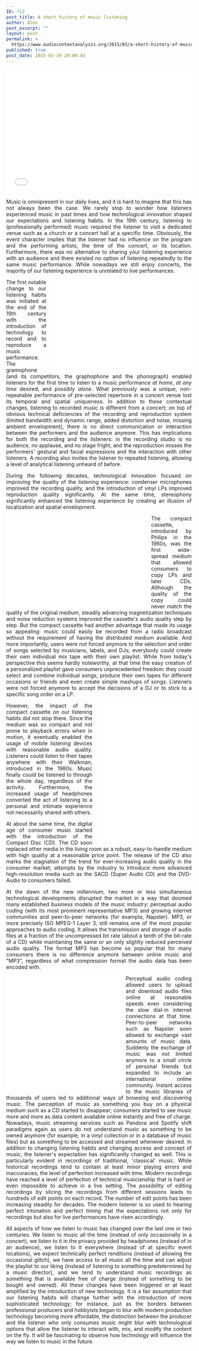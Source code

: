 ```yaml
---
ID: 712
post_title: A short history of music listening
author: Alex
post_excerpt: ""
layout: post
permalink: >
  https://www.audiocontentanalysis.org/2015/03/a-short-history-of-music-listening/
published: true
post_date: 2015-03-19 20:00:45
---
```

<iframe src="//embed.gettyimages.com/embed/131966367?et=O2CJGFfuzUGyl1_HCzN_4Q&amp;sig=XivYV48h1Qf8yPsppRKzvCYE_Rj93zbw7PWtG1VOxgU=" width="511" height="336" frameborder="0" scrolling="no"></iframe>
<p style="text-align: justify;">Music is omnipresent in our daily lives, and it is hard to imagine that this has not always been the case. We rarely stop to wonder how listeners experienced music in past times and how technological innovation shaped our expectations and listening habits. In the 19th century, listening to (professionally performed) music required the listener to visit a dedicated venue such as a church or a concert hall at a specific time. Obviously, the event character implies that the listener had no influence on the program and the performing artists, the time of the concert, or its location. Furthermore, there was no alternative to sharing your listening experience with an audience and there existed no option of listening repeatedly to the same music performance. While nowadays we still enjoy concerts, the majority of our listening experience is unrelated to live performances.</p>
<iframe style="float: right; margin-left: 15px;" src="//embed.gettyimages.com/embed/147501079?et=YO6qzTuZS0-thd1-BDHXdg&amp;sig=X8PpkdB05SziKxqtEpy62zCOXmagV41ENZIHl4kohhw=" width="380" height="253" frameborder="0" scrolling="no"></iframe>
<p style="text-align: justify;">The first notable change to our listening habits was initiated at the end of the 19th century with the introduction of technology to record and to reproduce a music performance. The gramophone (and its competitors, the graphophone and the phonograph) enabled listeners for the first time to listen to a music performance <em>at home</em>, <em>at any time</em> desired, and possibly <em>alone</em>. What previously was a unique, non-repeatable performance of pre-selected repertoire in a concert venue lost its temporal and spatial uniqueness. In addition to these contextual changes, listening to recorded music is different from a concert; on top of obvious technical deficiencies of the recording and reproduction system (limited bandwidth and dynamic range, added distortion and noise, missing ambient envelopment), there is no direct communication or interaction between the performers and the audience anymore. This has implications for both the recording and the listeners: in the recording studio is no audience, no applause, and no stage fright, and the reproduction misses the performers' gestural and facial expressions and the interaction with other listeners. A recording also invites the listener to repeated listening, allowing a level of analytical listening unheard of before.</p>
<p style="text-align: justify;">During the following decades, technological innovation focused on improving the quality of the listening experience: condenser microphones improved the recording quality, and the introduction of vinyl LPs improved reproduction quality significantly. At the same time, stereophony significantly enhanced the listening experience by creating an illusion of localization and spatial envelopment.</p>
<iframe style="float: left; margin-right: 15px;" src="//embed.gettyimages.com/embed/172736537?et=zuzzSkCRhkuzhpRGz5i80g&amp;sig=HtKvNP1SUYzSuYLXD5IOQ4yq-C89Tba7M5-snno7Xs8=" width="379" height="254" frameborder="0" scrolling="no"></iframe>
<p style="text-align: justify;">The compact cassette, introduced by Philips in the 1960s, was the first wide-spread medium that allowed consumers to copy LPs and later CDs. Although the quality of the copy could never match the quality of the original medium, steadily advancing magnetization techniques and noise reduction systems improved the cassette's audio quality step by step. But the compact cassette had another advantage that made its usage so appealing: music could easily be recorded from a radio broadcast without the requirement of having the distributed medium available. And more importantly, users were not forced anymore to the selection and order of songs selected by musicians, labels, and DJs; everybody could create their own individual mix tape with their own playlist. While from today's perspective this seems hardly noteworthy, at that time the easy creation of a personalized playlist gave consumers unprecedented freedom: they could select and combine individual songs, produce their own tapes for different occasions or friends and even create simple mashups of songs. Listeners were not forced anymore to accept the decisions of a DJ or to stick to a specific song order on a LP.</p>
<iframe style="float: right; margin-left: 15px;" src="//embed.gettyimages.com/embed/106475009?et=SDCB289pp0aWqN6YOXFZqQ&amp;sig=_8_xs-yqGwSgC6esjnpl1PYMs9BQr2yseBccn_wEDQw=" width="255" height="378" frameborder="0" scrolling="no"></iframe>
<p style="text-align: justify;">However, the impact of the compact cassette on our listening habits did not stop there. Since the medium was so compact and not prone to playback errors when in motion, it eventually enabled the usage of mobile listening devices with reasonable audio quality. Listeners could listen to their tapes anywhere with their Walkman, introduced in the 1980s. Music finally could be listened to through the whole day, regardless of the activity. Furthermore, the increased usage of headphones converted the act of listening to a personal and intimate experience not necessarily shared with others.</p>
<p style="text-align: justify;">At about the same time, the digital age of consumer music started with the introduction of the Compact Disc (CD). The CD soon replaced other media in the living room as a robust, easy-to-handle medium with high quality at a reasonable price point. The release of the CD also marks the stagnation of the trend for ever-increasing audio quality in the consumer market; attempts by the industry to introduce more advanced high-resolution media such as the SACD (Super Audio CD) and the DVD-Audio to consumers failed.</p>
<p style="text-align: justify;">At the dawn of the new millennium, two more or less simultaneous technological developments disrupted the market in a way that doomed many established business models of the music industry: perceptual audio coding (with its most prominent representative MP3) and growing internet communities and peer-to-peer networks (for example, Napster). MP3, or more precisely ISO MPEG-1 Layer 3, still remains one of the most popular approaches to audio coding. It allows the transmission and storage of audio files at a fraction of the uncompressed bit rate (about a tenth of the bit-rate of a CD) while maintaining the same or an only slightly reduced perceived audio quality. The format MP3 has become so popular that for many consumers there is no difference anymore between online music and "MP3", regardless of what compression format the audio data has been encoded with.</p>
<iframe style="float: left; margin-right: 15px;" src="//embed.gettyimages.com/embed/479329437?et=sZHF5fMV_kiox8srphwWbw&amp;sig=1ZLAgLsrP-4_nWV1axzutKZN6Nxe13G87TFsdercXy8=" width="310" height="310" frameborder="0" scrolling="no"></iframe>
<p style="text-align: justify;">Perceptual audio coding allowed users to upload and download audio files online at reasonable speeds even considering the slow dial-in internet connections at that time. Peer-to-peer networks such as Napster soon allowed to exchange vast amounts of music data. Suddenly the exchange of music was not limited anymore to a small circle of personal friends but expanded to include an international online community. Instant access to the music libraries of thousands of users led to additional ways of browsing and discovering music. The perception of music as something you buy on a physical medium such as a CD started to disappear; consumers started to see music more and more as data content available online instantly and free of charge. Nowadays, music streaming services such as Pandora and Spotify shift paradigms again as users do not understand music as something to be owned anymore (for example, in a vinyl collection or in a database of music files) but as something to be accessed and streamed whenever desired.
In addition to changing listening habits and changing access and concept of music, the listener's expectation has significantly changed as well. This is particularly evident in recordings of traditional, 'classical' music. While historical recordings tend to contain at least minor playing errors and inaccuracies, the level of perfection increased with time. Modern recordings have reached a level of perfection of technical musicianship that is hard or even impossible to achieve in a live setting. The possibility of editing recordings by slicing the recordings from different sessions leads to hundreds of edit points on each record. The number of edit points has been increasing steadily for decades. The modern listener is so used to hearing perfect intonation and perfect timing that the expectations not only for recordings but also for live performances have risen accordingly.</p>
<p style="text-align: justify;">All aspects of how we listen to music has changed over the last one or two centuries. We listen to music all the time (instead of only occasionally in a concert), we listen to it in the privacy provided by headphones (instead of in an audience), we listen to it everywhere (instead of at specific event locations), we expect technically perfect renditions (instead of allowing the occasional glitch), we have access to all music all the time and can adjust the playlist to our liking (instead of listening to something predetermined by a music director), and we tend to understand music recordings as something that is available free of charge (instead of something to be bought and owned). All these changes have been triggered or at least amplified by the introduction of new technology. It is a fair assumption that our listening habits will change further with the introduction of more sophisticated technology; for instance, just as the borders between professional producers and hobbyists began to blur with modern production technology becoming more affordable, the distinction between the producer and the listener who only consumes music might blur with technological options that allow the listener to interact with, mix, and modify the content on the fly. It will be fascinating to observe how technology will influence the way we listen to music in the future.</p>
&nbsp;